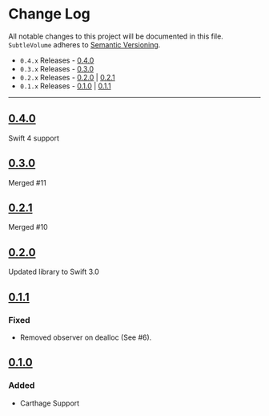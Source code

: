 # Change Log
All notable changes to this project will be documented in this file.
`SubtleVolume` adheres to [Semantic Versioning](http://semver.org/).

- `0.4.x` Releases - [0.4.0](#040)  
- `0.3.x` Releases - [0.3.0](#030)  
- `0.2.x` Releases - [0.2.0](#020) | [0.2.1](#021)  
- `0.1.x` Releases - [0.1.0](#010) | [0.1.1](#011)  

---

## [0.4.0](https://github.com/andreamazz/SubtleVolume/releases/tag/0.4.0)

Swift 4 support  

## [0.3.0](https://github.com/andreamazz/SubtleVolume/releases/tag/0.3.0)

Merged #11  

## [0.2.1](https://github.com/andreamazz/SubtleVolume/releases/tag/0.2.1)

Merged #10  

## [0.2.0](https://github.com/andreamazz/SubtleVolume/releases/tag/0.2.0)

Updated library to Swift 3.0

## [0.1.1](https://github.com/andreamazz/SubtleVolume/releases/tag/0.1.1)

### Fixed
- Removed observer on dealloc (See #6).

## [0.1.0](https://github.com/andreamazz/SubtleVolume/releases/tag/0.1.0)

### Added
- Carthage Support
